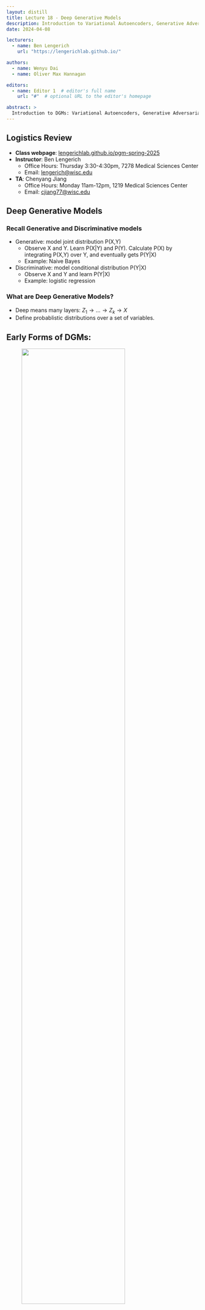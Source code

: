 ```yaml
---
layout: distill
title: Lecture 18 - Deep Generative Models
description: Introduction to Variational Autoencoders, Generative Adversarial Networks, and Diffusion Models.
date: 2024-04-08

lecturers:
  - name: Ben Lengerich
    url: "https://lengerichlab.github.io/"

authors:
  - name: Wenyu Dai
  - name: Oliver Max Hannagan

editors:
  - name: Editor 1  # editor's full name
    url: "#"  # optional URL to the editor's homepage

abstract: >
  Introduction to DGMs: Variational Autoencoders, Generative Adversarial Networks, and Diffusion Models.
---
```


## Logistics Review

- **Class webpage**: [lengerichlab.github.io/pgm-spring-2025](https://lengerichlab.github.io/pgm-spring-2025)
- **Instructor**: Ben Lengerich
  - Office Hours: Thursday 3:30-4:30pm, 7278 Medical Sciences Center
  - Email: [lengerich@wisc.edu](mailto:lengerich@wisc.edu)
- **TA**: Chenyang Jiang
  - Office Hours: Monday 11am-12pm, 1219 Medical Sciences Center
  - Email: [cjiang77@wisc.edu](mailto:cjiang77@wisc.edu)


## Deep Generative Models

### Recall Generative and Discriminative models
- Generative: model joint distribution P(X,Y)
  - Observe X and Y. Learn P(X|Y) and P(Y). Calculate P(X) by integrating P(X,Y) over Y, and eventually gets P(Y|X)
  - Example: Naive Bayes
- Discriminative: model conditional distribution P(Y|X)
  - Observe X and Y and learn P(Y|X)
  - Example: logistic regression

### What are Deep Generative Models?
- Deep means many layers: $Z_{1}\to ...\to Z_{k}\to X$
- Define probablistic distributions over a set of variables.

## Early Forms of DGMs:

<figure id="sigmoidBelief" class="l-body-outset">
<div class="row">
  <div class="col three">
    <img src="{{ '/assets/img/notes/lecture-17/sigmoid_belief_net.png'| relative_url }}" 
         style="width:80%; max-width:800px;" />
  </div>
</div>
</figure>
A Probablistic nerual network that uses sigmoid activation functiona to model conditional probabilities. It uses directed edges and nodes are consisted of binary values. 

<figure id="helmholtz_machine" class="l-body-outset">
<div class="row">
  <div class="col three">
    <img src="{{ '/assets/img/notes/lecture-17/helmholtz_machine.png'| relative_url }}" 
         style="width:80%; max-width:800px;" />
  </div>
</div>
</figure>
Helmholtz machine has two networks as seen in the graph above. One is bottom-up that takes inputs and produces distributions over hidden layers. Another is top-down that generates values.

## How DGMs are trained?














